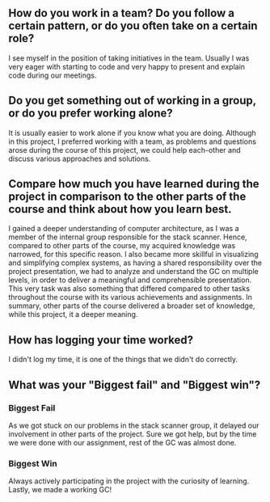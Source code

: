 ## How do you work in a team? Do you follow a certain pattern, or do you often take on a certain role?
I see myself in the position of taking initiatives in the team. Usually I was very eager with starting to code and
very happy to present and explain code during our meetings.
## Do you get something out of working in a group, or do you prefer working alone?
It is usually easier to work alone if you know what you are doing.
Although in this project, I preferred working with a team, as problems and questions arose during the
course of this project, we could help each-other and discuss various approaches and solutions.
## Compare how much you have learned during the project in comparison to the other parts of the course and think about how you learn best.
I gained a deeper understanding of computer architecture, as I was a member of the internal group responsible for the
stack scanner. Hence, compared to other parts of the course, my acquired knowledge was narrowed, for this specific reason.
I also became more skillful in visualizing and simplifying complex systems, as having a shared responsibility over the project 
presentation, we had to analyze and understand the GC on multiple levels, in order to deliver a meaningful and comprehensible presentation. This
very task was also something that differed compared to other tasks throughout the course with its various achievements and assignments.
In summary, other parts of the course delivered a broader set of knowledge, while this project,
it a deeper meaning.
## How has logging your time worked?
I didn't log my time, it is one of the things that we didn't do correctly.
## What was your "Biggest fail" and "Biggest win"?
### Biggest Fail
As we got stuck on our problems in the stack scanner group, it delayed our involvement
in other parts of the project. Sure we got help, but by the time we were done with our assignment, rest
of the GC was almost done.
### Biggest Win
Always actively participating in the project with the curiosity of learning.
Lastly, we made a working GC!

